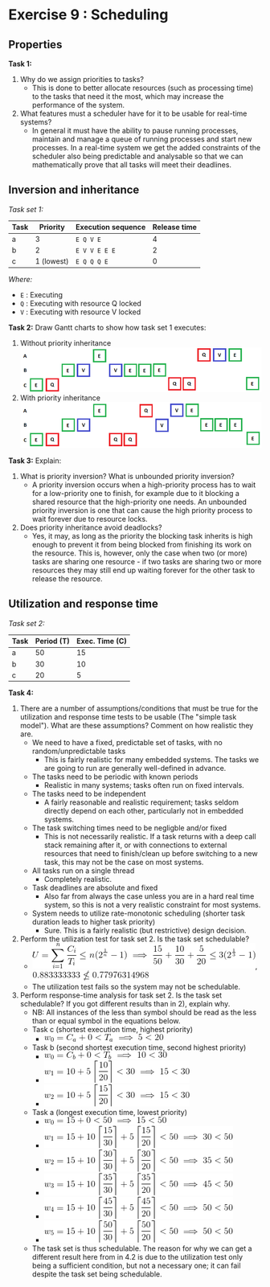 Exercise 9 : Scheduling
=======================

Properties
----------
**Task 1:**
 1. Why do we assign priorities to tasks?
      - This is done to better allocate resources (such as processing time) to the tasks that need it the most, which may increase the performance of the system.
 2. What features must a scheduler have for it to be usable for real-time systems?
      - In general it must have the ability to pause running processes, maintain and manage a queue of running processes and start new processes. In a real-time system we get the added constraints of the scheduler also being predictable and analysable so that we can mathematically prove that all tasks will meet their deadlines.

Inversion and inheritance
-------------------------

*Task set 1:*

| Task | Priority   | Execution sequence | Release time |
|------|------------|--------------------|--------------|
| a    | 3          | `E Q V E`          | 4            |
| b    | 2          | `E V V E E E`      | 2            |
| c    | 1 (lowest) | `E Q Q Q E`        | 0            |

*Where:*
 - `E` : Executing
 - `Q` : Executing with resource Q locked
 - `V` : Executing with resource V locked


**Task 2:** Draw Gantt charts to show how task set 1 executes:
 1. Without priority inheritance
 ![](ta1.png)
 2. With priority inheritance
  ![](ta2.png)

**Task 3:** Explain:
 1. What is priority inversion? What is unbounded priority inversion?
      - A priority inversion occurs when a high-priority process has to wait for a low-priority one to finish, for example due to it blocking a shared resource that the high-priority one needs. An unbounded priority inversion is one that can cause the high priority process to wait forever due to resource locks.
 2. Does priority inheritance avoid deadlocks?
      - Yes, it may, as long as the priority the blocking task inherits is high enough to prevent it from being blocked from finishing its work on the resource. This is, however, only the case when two (or more) tasks are sharing one resource - if two tasks are sharing two or more resources they may still end up waiting forever for the other task to release the resource.

Utilization and response time
-----------------------------

*Task set 2:*

| Task | Period (T) | Exec. Time (C) |
|------|------------|----------------|
| a    | 50         | 15             |
| b    | 30         | 10             |
| c    | 20         | 5              |

**Task 4:**
1. There are a number of assumptions/conditions that must be true for the utilization and response time tests to be usable (The "simple task model"). What are these assumptions? Comment on how realistic they are.
     - We need to have a fixed, predictable set of tasks, with no random/unpredictable tasks
          - This is fairly realistic for many embedded systems. The tasks we are going to run are generally well-defined in advance.
     - The tasks need to be periodic with known periods
          - Realistic in many systems; tasks often run on fixed intervals.
     - The tasks need to be independent
          - A fairly reasonable and realistic requirement; tasks seldom directly depend on each other, particularly not in embedded systems.
     - The task switching times need to be negligble and/or fixed
          - This is not necessarily realistic. If a task returns with a deep call stack remaining after it, or with connections to external resources that need to finish/clean up before switching to a new task, this may not be the case on most systems.
     - All tasks run on a single thread
          - Completely realistic.
     - Task deadlines are absolute and fixed
          - Also far from always the case unless you are in a hard real time system, so this is not a very realistic constraint for most systems.
     - System needs to utilize rate-monotonic scheduling (shorter task duration leads to higher task priority)
          - Sure. This is a fairly realistic (but restrictive) design decision.
2. Perform the utilization test for task set 2. Is the task set schedulable?
     - ![](eq1.gif), ![](eq2.gif)
     - The utilization test fails so the system may not be schedulable.
3. Perform response-time analysis for task set 2. Is the task set schedulable? If you got different results than in 2), explain why.
     - NB: All instances of the less than symbol should be read as the less than or equal symbol in the equations below.
     - Task c (shortest execution time, highest priority)
          - ![](ceq1.gif)
     - Task b (second shortest execution time, second highest priority)
          - ![](beq1.gif)
          - ![](beq2.gif)
          - ![](beq3.gif)
     - Task a (longest execution time, lowest priority)
          - ![](aeq1.gif)
          - ![](aeq2.gif)
          - ![](aeq3.gif)
          - ![](aeq4.gif)
          - ![](aeq5.gif)
          - ![](aeq6.gif)
     - The task set is thus schedulable. The reason for why we can get a different result here from in 4.2 is due to the utilization test only being a sufficient condition, but not a necessary one; it can fail despite the task set being schedulable.
